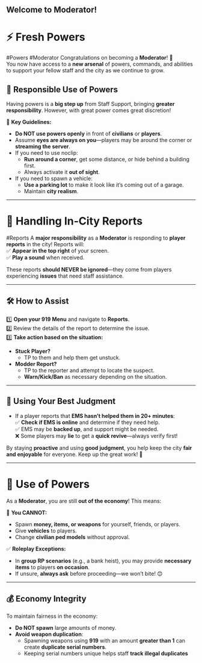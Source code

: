 ## Welcome to Moderator!  
# ⚡ Fresh Powers  
#Powers #Moderator
Congratulations on becoming a **Moderator**! 🎉  
You now have access to a **new arsenal** of powers, commands, and abilities to support your fellow staff and the city as we continue to grow.  

## 🛑 Responsible Use of Powers  

Having powers is a **big step up** from Staff Support, bringing **greater responsibility**. However, with great power comes great discretion!  

🚨 **Key Guidelines:**  
- **Do NOT use powers openly** in front of **civilians** or **players**.  
- Assume **eyes are always on you**—players may be around the corner or **streaming the server**.  
- If you need to use noclip:  
  - **Run around a corner**, get some distance, or hide behind a building first.  
  - Always activate it **out of sight**.  
- If you need to spawn a vehicle:  
  - **Use a parking lot** to make it look like it’s coming out of a garage.  
  - Maintain **city realism**.  

---

# 📢 Handling In-City Reports  
#Reports
A **major responsibility** as a **Moderator** is responding to **player reports** in the city! Reports will:  
✅ **Appear in the top right** of your screen.  
✅ **Play a sound** when received.  

These reports **should NEVER be ignored**—they come from players experiencing **issues** that need staff assistance.  

---

## 🛠️ How to Assist  

1️⃣ **Open your 919 Menu** and navigate to **Reports**.  
2️⃣ Review the details of the report to determine the issue.  
3️⃣ **Take action based on the situation:**  
   - **Stuck Player?**  
     - TP to them and help them get unstuck.  
   - **Modder Report?**  
     - TP to the reporter and attempt to locate the suspect.  
     - **Warn/Kick/Ban** as necessary depending on the situation.  

---

## 🧠 Using Your Best Judgment  

- If a player reports that **EMS hasn’t helped them in 20+ minutes**:  
  ✅ **Check if EMS is online** and determine if they need help.  
  ✅ EMS may be **backed up**, and support might be needed.  
  ❌ Some players may **lie** to get a **quick revive**—always verify first!  

By staying **proactive** and using **good judgment**, you help keep the city **fair and enjoyable** for everyone. Keep up the great work! 🚀  


---

# 🔑 Use of Powers  

As a **Moderator**, you are still **out of the economy**! This means:  

🚫 **You CANNOT:**  
- Spawn **money, items, or weapons** for yourself, friends, or players.  
- Give **vehicles** to players.  
- Change **civilian ped models** without approval.  

✅ **Roleplay Exceptions:**  
- In **group RP scenarios** (e.g., a bank heist), you may provide **necessary items** to players **on occasion**.  
- If unsure, **always ask** before proceeding—we won’t bite! 😊  

---

## 💰 Economy Integrity  

To maintain fairness in the economy:  
- **Do NOT spawn** large amounts of money.  
- **Avoid weapon duplication**:  
  - Spawning weapons using **919** with an amount **greater than 1** can create **duplicate serial numbers**.  
  - Keeping serial numbers unique helps staff **track illegal duplicates**
